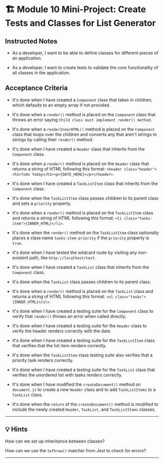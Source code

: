 # 🏗️ Module 10 Mini-Project: Create Tests and Classes for List Generator

## Instructed Notes

* As a developer, I want to be able to define classes for different pieces of an application.

* As a developer, I want to create tests to validate the core functionality of all classes in the application.

## Acceptance Criteria

* It's done when I have created a `Component` class that takes in children, which defaults to an empty array if not provided.

* It's done when a `render()` method is placed on the `Component` class that throws an error saying `Child class must implement render() method.`

* It's done when a `renderInnerHTML()` method is placed on the `Component` class that loops over the children and converts any that aren't strings to strings by calling their `render()` method.

* It's done when I have created a `Header` class that inherits from the `Component` class.

* It's done when a `render()` method is placed on the `Header` class that returns a string of HTML following this format: `<header class="header"><h1>Todo Today</h1><p>{DATE_HERE}</p></header>`.

* It's done when I have created a `TaskListItem` class that inherits from the `Component` class.

* It's done when the `TaskListItem` class passes children to its parent class and sets a `priority` property.

* It's done when a `render()` method is placed on the `TaskListItem` class and returns a string of HTML following this format: `<li class="tasks-item">{INNER_HTML}</li>`.

* It's done when the `render()` method on the `TaskListItem` class optionally places a class name `tasks-item-priority` if the `priority` property is `true`.

* It's done when I have tested the wildcard route by visiting any non-existent path, like `http://localhost/test`.

* It's done when I have created a `TaskList` class that inherits from the `Component` class.

* It's done when the `TaskList` class passes children to its parent class.

* It's done when a `render()` method is placed on the `TaskList` class and returns a string of HTML following this format: `<ul class="tasks">{INNER_HTML}</ul>`.

* It's done when I have created a testing suite for the `Component` class to verify that `render()` throws an error when called directly.

* It's done when I have created a testing suite for the `Header` class to verify the header renders correctly with the date.

* It's done when I have created a testing suite for the `TaskListItem` class that verifies that the list item renders correctly.

* It's done when the `TaskListItem` class testing suite also verifies that a priority task renders correctly.

* It's done when I have created a testing suite for the `TaskList` class that verifies the unordered list with tasks renders correctly.

* It's done when I have modified the `createDocument()` method on `document.js` to create a new `Header` class and to add `TaskListItems` to a `TaskList` class.

* It's done when the `return` of the `createDocument()` method is modified to include the newly created `Header`, `TaskList`, and `TaskListItems` classes.

---

## 💡 Hints

How can we set up inheritance between classes?

How can we use the `toThrow()` matcher from Jest to check for errors?

---